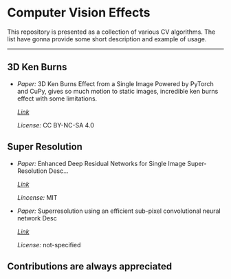 # Computer Vision Effects
This repository is presented as a collection of various CV algorithms.
The list have gonna provide some short description and example of usage.

---------

## 3D Ken Burns 
* _Paper:_ 3D Ken Burns Effect from a Single Image
  Powered by PyTorch and CuPy, gives so much motion to static images, incredible ken burns effect with some limitations.

  [_Link_](https://github.com/sniklaus/3d-ken-burns/)

  _License:_ CC BY-NC-SA 4.0


## Super Resolution
* _Paper:_ Enhanced Deep Residual Networks for Single Image Super-Resolution
  Desc...
  
  [_Link_](https://github.com/thstkdgus35/EDSR-PyTorch)
  
  _Lincense:_ MIT
  
* _Paper:_ Superresolution using an efficient sub-pixel convolutional neural network
  Desc

  [_Link_](https://github.com/pytorch/examples/tree/master/super_resolution)
  
  _License:_ not-specified


## Contributions are always appreciated
